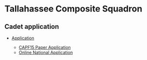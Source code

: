 # Tallahassee Composite Squadron

## Cadet application

- [Application](Application.pdf)

    - [CAPF15 Paper Application](CAPF15.pdf)
    - [Online National Application](https://capmembers.com/cadetjoinonline)